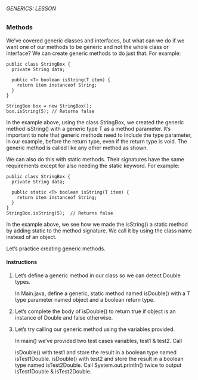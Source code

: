 ###### GENERICS: LESSON

### Methods

We’ve covered generic classes and interfaces, but what can we do if we want one of our methods to be generic and not the whole class or interface? We can create generic methods to do just that. For example:
```
public class StringBox {
  private String data;
 
  public <T> boolean isString(T item) {
    return item instanceof String; 
  }
}
```
```
StringBox box = new StringBox();
box.isString(5); // Returns false
```
In the example above, using the class StringBox, we created the generic method isString() with a generic type T as a method parameter. It’s important to note that generic methods need to include the type parameter, <T> in our example, before the return type, even if the return type is void. The generic method is called like any other method as shown.

We can also do this with static methods. Their signatures have the same requirements except for also needing the static keyword. For example:
```
public class StringBox {
  private String data;
 
  public static <T> boolean isString(T item) {
    return item instanceof String; 
  }
}
StringBox.isString(5);  // Returns false
```
In the example above, we see how we made the isString() a static method by adding static to the method signature. We call it by using the class name instead of an object.

Let’s practice creating generic methods.

#### Instructions

1. Let’s define a generic method in our class so we can detect Double types.

    In Main.java, define a generic, static method named isDouble() with a T type parameter named object and a boolean return type.

2. Let’s complete the body of isDouble() to return true if object is an instance of Double and false otherwise.

3. Let’s try calling our generic method using the variables provided.

    In main() we’ve provided two test cases variables, test1 & test2. Call

    isDouble() with test1 and store the result in a boolean type named isTest1Double.
    isDouble() with test2 and store the result in a boolean type named isTest2Double.
    Call System.out.println() twice to output isTest1Double & isTest2Double.
